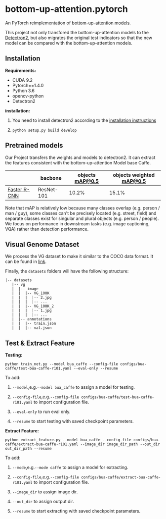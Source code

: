 # bottom-up-attention.pytorch

An PyTorch reimplementation of [bottom-up-attention models](https://github.com/peteanderson80/bottom-up-attention). 

This project not only transfored the bottom-up-attention models to the [Detectron2](https://github.com/facebookresearch/detectron2), but also migrates the original test indicators so that the new model can be compared with the bottom-up-attention models.

## Installation

**Requirements:**

- CUDA 9.2
- Pytorch==1.4.0
- Python 3.6
- opencv-python
- Detectron2

**installation:**

1. You need to install detectron2 according to the [installation instructions](https://github.com/facebookresearch/detectron2/blob/5e2a6f62ef752c8b8c700d2e58405e4bede3ddbe/INSTALL.md)

2. ```python setup.py build develop```

## Pretrained models

Our Project transfers the weights and models to detectron2. It can extract the features consistent with the bottom-up-attention Model base Caffe.

| |bacbone|objects mAP@0.5|objects weighted mAP@0.5|
-|-|-|-
|[Faster R-CNN](https://awma1-my.sharepoint.com/:u:/g/personal/yuz_l0_tn/EaORTX7eenZOgGDjKe03e6UB31ty7Q2bkAN-LEKrqjSa6A?e=6iQGAj)|ResNet-101|10.2%|15.1%|

Note that mAP is relatively low because many classes overlap (e.g. person / man / guy), some classes can't be precisely located (e.g. street, field) and separate classes exist for singular and plural objects (e.g. person / people). We focus on performance in downstream tasks (e.g. image captioning, VQA) rather than detection performance.

## Visual Genome Dataset

We process the VG dataset to make it similar to the COCO data format. It can be found in [link](https://awma1-my.sharepoint.com/:u:/g/personal/yuz_l0_tn/EWpiE_5PvBdKiKfCi0pBx_EB5ONo8D8XABUz7tWcnltCrw?e=xIeW23).

Finally, the `datasets` folders will have the following structure:

```angular2html
|-- datasets
   |-- vg
   |  |-- image
   |  |  |-- VG_100K
   |  |  |  |-- 2.jpg
   |  |  |  |-- ...
   |  |  |-- VG_100K_2
   |  |  |  |-- 1.jpg
   |  |  |  |-- ...
   |  |-- annotations
   |  |  |-- train.json
   |  |  |-- val.json
```

## Test & Extract Feature

**Testing:**

```python train_net.py --model bua_caffe --config-file configs/bua-caffe/test-bua-caffe-r101.yaml --eval-only --resume```

To add:

1. ```--model```,e.g.```--model bua_caffe``` to assign a model for testing.

2. ```--config-file```,e.g.```--config-file configs/bua-caffe/test-bua-caffe-r101.yaml``` to import configuration file.

3. ```--eval-only``` to run eval only.

4. ```--resume``` to start testing with saved checkpoint parameters. 

**Extract Feature:**

```python extract_feature.py --model bua_caffe --config-file configs/bua-caffe/extract-bua-caffe-r101.yaml --image_dir image_dir_path --out_dir out_dir_path --resume```

To add:

1. ```--mode```,e.g.```--mode caffe``` to assign a model for extracting.

2. ```--config-file```,e.g.```--config-file configs/bua-caffe/extract-bua-caffe-r101.yaml``` to import configuration file.

3. ```--image_dir``` to assign image dir.

4. ```--out_dir``` to assign output dir.

5. ```--resume``` to start extracting with saved checkpoint parameters. 